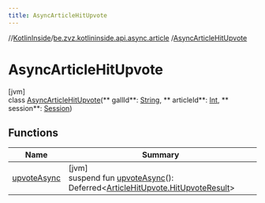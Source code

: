 ```yaml
---
title: AsyncArticleHitUpvote
---
```

//[KotlinInside](../../../index.html)/[be.zvz.kotlininside.api.async.article](../index.html)
/[AsyncArticleHitUpvote](index.html)

# AsyncArticleHitUpvote

[jvm]\
class [AsyncArticleHitUpvote](index.html)(**
gallId**: [String](https://kotlinlang.org/api/latest/jvm/stdlib/kotlin/-string/index.html), **
articleId**: [Int](https://kotlinlang.org/api/latest/jvm/stdlib/kotlin/-int/index.html), **
session**: [Session](../../be.zvz.kotlininside.session/-session/index.html))

## Functions

| Name | Summary |
|---|---|
| [upvoteAsync](upvote-async.html) | [jvm]<br>suspend fun [upvoteAsync](upvote-async.html)(): Deferred<[ArticleHitUpvote.HitUpvoteResult](../../be.zvz.kotlininside.api.article/-article-hit-upvote/-hit-upvote-result/index.html)> |

